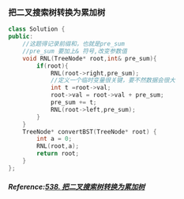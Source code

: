 ### 把二叉搜索树转换为累加树
```cpp
class Solution {
public:
	//这题得记录前缀和，也就是pre_sum
    //pre_sum 要加上& 符号,改变参数值
    void RNL(TreeNode* root,int& pre_sum){
        if(root){
            RNL(root->right,pre_sum);
            //定义一个临时变量很关键，要不然数据会很大
            int t =root->val;
            root->val = root->val + pre_sum;
            pre_sum += t;
            RNL(root->left,pre_sum);
        }
    }
    TreeNode* convertBST(TreeNode* root) {
        int a = 0;
        RNL(root,a);
        return root;
    }
};
```

##### Reference:[538. 把二叉搜索树转换为累加树](https://leetcode.cn/problems/convert-bst-to-greater-tree/)